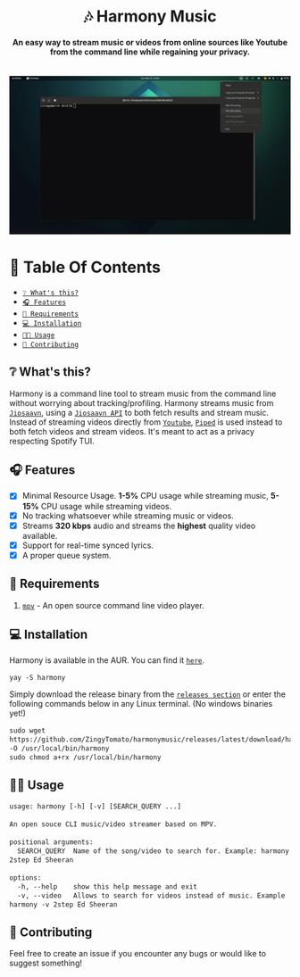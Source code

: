 <div align="center">
<h1>🎶 Harmony Music</h1>
<h4>An easy way to stream music or videos from online sources like Youtube from the command line while regaining your privacy.</h4>
</div>

<div align="center" width="60%" height="auto">
  <br>
    <img src="showcase/2022-05-15 21-45-16.gif">
</div>

# 📖 Table Of Contents

* [`❔ What's this?`](#-whats-this)
* [`🎧 Features`](#-features)
* [`📜 Requirements`](#-requirements)
* [`💻 Installation`](#-installation)
* [`👨‍🔧 Usage`](#-usage)
* [`🏥 Contributing`](#-contributing)

## ❔ What's this?

Harmony is a command line tool to stream music from the command line without worrying about tracking/profiling. Harmony streams music from [`Jiosaavn`](https://jiosaavn.com), using a [`Jiosaavn API`](https://github.com/sumitkolhe/jiosaavn-api) to both fetch results and stream music. Instead of streaming videos directly from [`Youtube`](https://youtube.com), [`Piped`](https://github.com/TeamPiped/Piped) is used instead to both fetch videos and stream videos. It's meant to act as a privacy respecting Spotify TUI.
 
## 🎧 Features

- [x] Minimal Resource Usage. **1-5%** CPU usage while streaming music, **5-15%** CPU usage while streaming videos.
- [x] No tracking whatsoever while streaming music or videos.
- [x] Streams **320 kbps** audio and streams the **highest** quality video available.
- [x] Support for real-time synced lyrics.
- [x] A proper queue system. 

## 📜 Requirements

1. [`mpv`](https://mpv.io) - An open source command line video player.

## 💻 Installation

Harmony is available in the AUR. You can find it [`here`](https://aur.archlinux.org/packages/harmony).

```
yay -S harmony
```

Simply download the release binary from the [`releases section`](https://github.com/ZingyTomato/harmonymusic/releases) or enter the following commands below in any Linux terminal. (No windows binaries yet!)

```
sudo wget https://github.com/ZingyTomato/harmonymusic/releases/latest/download/harmony -O /usr/local/bin/harmony
sudo chmod a+rx /usr/local/bin/harmony
```

## 👨‍🔧 Usage

```
usage: harmony [-h] [-v] [SEARCH_QUERY ...]

An open souce CLI music/video streamer based on MPV.

positional arguments:
  SEARCH_QUERY  Name of the song/video to search for. Example: harmony 2step Ed Sheeran

options:
  -h, --help    show this help message and exit
  -v, --video   Allows to search for videos instead of music. Example harmony -v 2step Ed Sheeran
```

## 🏥 Contributing

Feel free to create an issue if you encounter any bugs or would like to suggest something!
